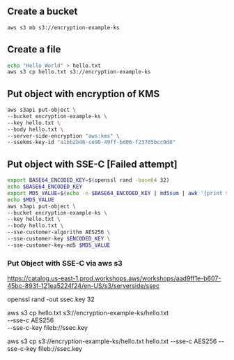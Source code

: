 ## Create a bucket

```sh
aws s3 mb s3://encryption-example-ks
```

## Create a file

```sh
echo "Hello World" > hello.txt
aws s3 cp hello.txt s3://encryption-example-ks
```

## Put object with encryption of KMS

```sh
aws s3api put-object \
--bucket encryption-example-ks \
--key hello.txt \
--body hello.txt \
--server-side-encryption "aws:kms" \
--ssekms-key-id "a1bb2b48-ce90-49ff-bd06-f23705bcc0d8"
```

## Put object with SSE-C [Failed attempt]

```sh
export BASE64_ENCODED_KEY=$(openssl rand -base64 32)
echo $BASE64_ENCODED_KEY
export MD5_VALUE=$(echo -n $BASE64_ENCODED_KEY | md5sum | awk '{print $1}' | base64 -w0)
echo $MD5_VALUE
aws s3api put-object \
--bucket encryption-example-ks \
--key hello.txt \
--body hello.txt \
--sse-customer-algorithm AES256 \
--sse-customer-key $ENCODED_KEY \
--sse-customer-key-md5 $MD5_VALUE

```

### Put Object with SSE-C via aws s3

https://catalog.us-east-1.prod.workshops.aws/workshops/aad9ff1e-b607-45bc-893f-121ea5224f24/en-US/s3/serverside/ssec


openssl rand -out ssec.key 32

aws s3 cp hello.txt s3://encryption-example-ks/hello.txt \
--sse-c AES256 \
--sse-c-key fileb://ssec.key

aws s3 cp s3://encryption-example-ks/hello.txt hello.txt --sse-c AES256 --sse-c-key fileb://ssec.key
